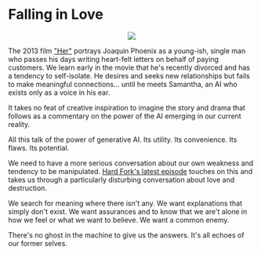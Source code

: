 # Falling in Love

<p align="center">
    <img src="/img/wedding.jpg">
</p>

The 2013 film ["Her"](https://en.wikipedia.org/wiki/Her_(film)) portrays Joaquin Phoenix as a young-ish, single man who passes his days writing heart-felt letters on behalf of paying customers.  We learn early in the movie that he's recently divorced and has a tendency to self-isolate.  He desires and seeks new relationships but fails to make meaningful connections... until he meets Samantha, an AI who exists only as a voice in his ear.

It takes no feat of creative inspiration to imagine the story and drama that follows as a commentary on the power of the AI emerging in our current reality.  

All this talk of the power of generative AI.  Its utility.  Its convenience.  Its flaws.  Its potential.

We need to have a more serious conversation about our own weakness and tendency to be manipulated.  [Hard Fork's latest episode](https://www.nytimes.com/2023/02/17/podcasts/hard-fork-bing-ai-elon.html) touches on this and takes us through a particularly disturbing conversation about love and destruction.

We search for meaning where there isn't any.  We want explanations that simply don't exist.  We want assurances and to know that we are't alone in how we feel or what we want to believe.  We want a common enemy.  

There's no ghost in the machine to give us the answers.  It's all echoes of our former selves.